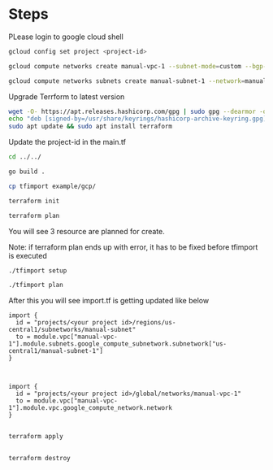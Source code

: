 # Steps 

PLease login to google cloud shell

```bash
gcloud config set project <project-id>

gcloud compute networks create manual-vpc-1 --subnet-mode=custom --bgp-routing-mode=global

gcloud compute networks subnets create manual-subnet-1 --network=manual-vpc-1 --range=10.0.0.0/24 --region=us-central1
```

Upgrade Terrform to latest version

```bash
wget -O- https://apt.releases.hashicorp.com/gpg | sudo gpg --dearmor -o /usr/share/keyrings/hashicorp-archive-keyring.gpg
echo "deb [signed-by=/usr/share/keyrings/hashicorp-archive-keyring.gpg] https://apt.releases.hashicorp.com $(lsb_release -cs) main" | sudo tee /etc/apt/sources.list.d/hashicorp.list
sudo apt update && sudo apt install terraform

```

Update the project-id in the main.tf

```bash
cd ../../

go build . 

cp tfimport example/gcp/

terraform init

terraform plan   
```

You will see 3 resource are planned for create. 

Note: if terraform plan ends up with error, it has to be fixed before tfimport is executed 

```bash
./tfimport setup

./tfimport plan
```


After this you will see import.tf is getting updated like below 
```hcl
import {
  id = "projects/<your project id>/regions/us-central1/subnetworks/manual-subnet"
  to = module.vpc["manual-vpc-1"].module.subnets.google_compute_subnetwork.subnetwork["us-central1/manual-subnet-1"]
}



import {
  id = "projects/<your project id>/global/networks/manual-vpc-1"
  to = module.vpc["manual-vpc-1"].module.vpc.google_compute_network.network
}


```

```bash
terraform apply


terraform destroy
```




